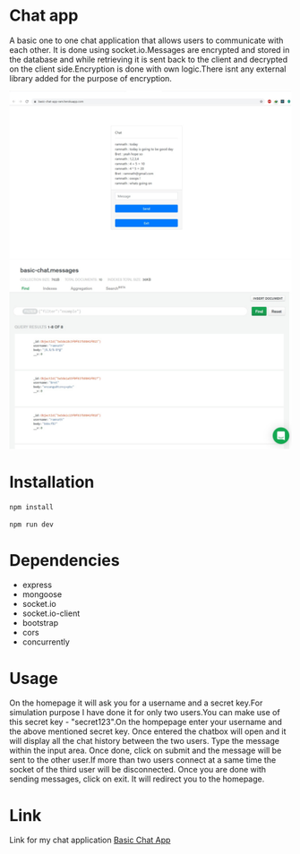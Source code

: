 # Chat app
A basic one to one chat application that allows users to communicate with each other. It is done using socket.io.Messages are encrypted and stored in the database and while retrieving it is sent back to the client and decrypted on the client side.Encryption is done with own logic.There isnt any external library added for the purpose of encryption.

![alt imge](https://github.com/Ramnath2609/basic-chat/blob/master/client/src/images/basic-chat-app.jpg)
![alt image](https://github.com/Ramnath2609/basic-chat/blob/master/client/src/images/db.jpg)

# Installation
``` bash
npm install
```
``` bash
npm run dev
``` 

# Dependencies
* express
* mongoose
* socket.io
* socket.io-client
* bootstrap
* cors
* concurrently

# Usage
On the homepage it will ask you for a username and a secret key.For simulation purpose I have done it for only two users.You can make use of this secret key - "secret123".On the hompepage enter your username and the above mentioned secret key. Once entered the chatbox will open and it will display all the chat history between the two users. Type the message within the input area. Once done, click on submit and the message will be sent to the other user.If more than two users connect at a same time the socket of the third user will be disconnected. Once you are done with sending messages, click on exit. It will redirect you to the homepage.

# Link
 Link for my chat application
[Basic Chat App](https://basic-chat-app-ram.herokuapp.com/)